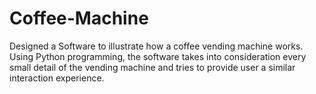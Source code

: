 # Coffee-Machine
Designed a Software to illustrate how a coffee vending machine works. Using Python programming, the software takes into consideration every small detail of the vending machine and tries to provide user a similar interaction experience.
